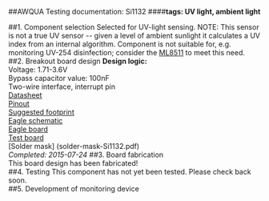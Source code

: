 ##AWQUA Testing documentation: Si1132
####**tags: UV light, ambient light**

##1. Component selection
Selected for UV-light sensing. NOTE: This sensor is not a true UV sensor -- given a level of ambient sunlight it calculates a UV index from an internal algorithm. Component is not suitable for, e.g. monitoring UV-254 disinfection; consider the [ML8511](https://github.com/AWQUA/Measurement/tree/master/uv-light/component-ML8511) to meet this need.
##2. Breakout board design
**Design logic:**  
Voltage: 1.71-3.6V  
Bypass capacitor value: 100nF  
Two-wire interface, interrupt pin  
[Datasheet](datasheet-Si1132.pdf)  
[Pinout](pinout-Si1132.jpg)  
[Suggested footprint](suggested-footprint-Si1132.jpg)  
[Eagle schematic](eagle-schematic-Si1132.jpg)  
[Eagle board](eagle-board-Si1132.jpg)  
[Test board](test-board-Si1132.jpg)  
[Solder mask] (solder-mask-Si1132.pdf)  
_Completed: 2015-07-24_
##3. Board fabrication  
This board design has been fabricated!  
##4. Testing
This component has not yet been tested. Please check back soon.  
##5. Development of monitoring device  


